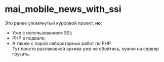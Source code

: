 # mai_mobile_news_with_ssi
   Это ранее упомянутый курсовой проект, __но__:
- Уже с использованием SSI;
- PHP в подвале;
- А также с парой лабораторных работ по PHP.  
Тут просто распаковкой архива уже не обойтись, нужно на сервер грузить.
